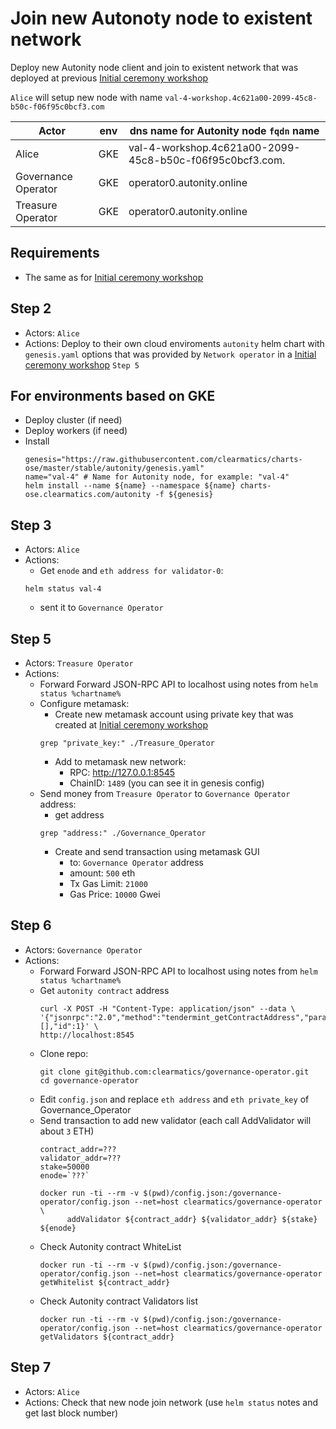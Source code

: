 # Join new Autonoty node to existent network

Deploy new Autonity node client and join to existent network that was deployed at previous
[Initial ceremony workshop](./workshop_initial_ceremony.md)
 
`Alice` will setup new node with name `val-4-workshop.4c621a00-2099-45c8-b50c-f06f95c0bcf3.com`


| Actor | env | dns name for Autonity node `fqdn` name| 
|-------|-----|-------------------------------------| 
| Alice | GKE | val-4-workshop.4c621a00-2099-45c8-b50c-f06f95c0bcf3.com. | 
| Governance Operator | GKE | operator0.autonity.online |
| Treasure Operator | GKE | operator0.autonity.online |

## Requirements
* The same as for [Initial ceremony workshop](./workshop_initial_ceremony.md)

## Step 2
* Actors: `Alice`
* Actions: Deploy to their own cloud enviroments `autonity` helm chart with `genesis.yaml` options that was provided
by `Network operator` in a [Initial ceremony workshop](./workshop_initial_ceremony.md) `Step 5`

## For environments based on GKE
* Deploy cluster (if need)
* Deploy workers (if need)
* Install
    ```shell script
    genesis="https://raw.githubusercontent.com/clearmatics/charts-ose/master/stable/autonity/genesis.yaml"
    name="val-4" # Name for Autonity node, for example: "val-4"
    helm install --name ${name} --namespace ${name} charts-ose.clearmatics.com/autonity -f ${genesis}
    ```

## Step 3
* Actors: `Alice`
* Actions: 
  * Get `enode` and `eth address for validator-0`:
  ```shell script
  helm status val-4
  ```
  * sent it to `Governance Operator`
 
## Step 5
* Actors: `Treasure Operator`
* Actions:
  * Forward Forward JSON-RPC API to localhost using notes from `helm status %chartname%`  
  * Configure metamask:
    * Create new metamask account using private key that was created at 
    [Initial ceremony workshop](./workshop_initial_ceremony.md)
    ```
    grep "private_key:" ./Treasure_Operator
    ```
    * Add to metamask new network:
      * RPC: http://127.0.0.1:8545
      * ChainID: `1489` (you can see it in genesis config)
   * Send money from `Treasure Operator` to `Governance Operator` address:
     * get address 
     ```
     grep "address:" ./Governance_Operator
     ```
     * Create and send transaction using metamask GUI
       * to: `Governance Operator` address
       * amount: `500` eth
       * Tx Gas Limit: `21000`
       * Gas Price: `10000` Gwei

## Step 6
* Actors: `Governance Operator`
* Actions:
  * Forward Forward JSON-RPC API to localhost using notes from `helm status %chartname%`  
  * Get `autonity contract` address
    ```shell script
    curl -X POST -H "Content-Type: application/json" --data \
    '{"jsonrpc":"2.0","method":"tendermint_getContractAddress","params":[],"id":1}' \
    http://localhost:8545
    ```
  * Clone repo:
    ```
    git clone git@github.com:clearmatics/governance-operator.git
    cd governance-operator
    ```
  * Edit `config.json` and replace `eth address` and `eth private_key` of Governance_Operator 
  * Send transaction to add new validator (each call AddValidator will about `3` ETH)
    ```
    contract_addr=???
    validator_addr=???
    stake=50000
    enode=`???`
    
    docker run -ti --rm -v $(pwd)/config.json:/governance-operator/config.json --net=host clearmatics/governance-operator \
          addValidator ${contract_addr} ${validator_addr} ${stake} ${enode}
    ```
  * Check Autonity contract WhiteList
    ```
    docker run -ti --rm -v $(pwd)/config.json:/governance-operator/config.json --net=host clearmatics/governance-operator getWhitelist ${contract_addr}
    ```
  * Check Autonity contract Validators list
    ```
    docker run -ti --rm -v $(pwd)/config.json:/governance-operator/config.json --net=host clearmatics/governance-operator getValidators ${contract_addr}
    ```     

## Step 7
* Actors: `Alice`
* Actions: Check that new node join network (use `helm status` notes and get last block number)
